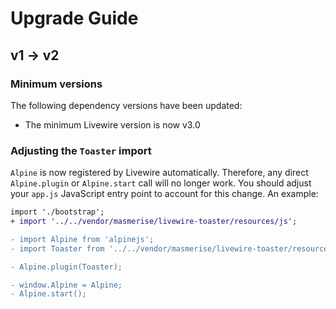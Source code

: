 # Upgrade Guide

## v1 → v2

### Minimum versions

The following dependency versions have been updated:

- The minimum Livewire version is now v3.0

### Adjusting the `Toaster` import

`Alpine` is now registered by Livewire automatically. Therefore, any direct `Alpine.plugin` or `Alpine.start` call will no longer work.
You should adjust your `app.js` JavaScript entry point to account for this change. An example:

```diff
import './bootstrap';
+ import '../../vendor/masmerise/livewire-toaster/resources/js';

- import Alpine from 'alpinejs';
- import Toaster from '../../vendor/masmerise/livewire-toaster/resources/js';

- Alpine.plugin(Toaster);

- window.Alpine = Alpine;
- Alpine.start();
```
